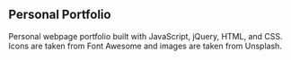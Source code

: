 ## Personal Portfolio

Personal webpage portfolio built with JavaScript, jQuery, HTML, and CSS. Icons are taken from Font Awesome and images are taken from Unsplash. 
